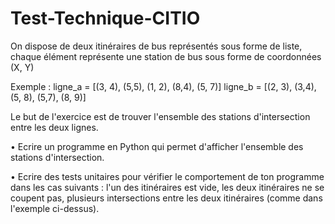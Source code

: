 # Test-Technique-CITIO

On dispose de deux itinéraires de bus représentés sous forme de liste, chaque élément représente une station de bus sous forme de coordonnées (X, Y)

Exemple :
ligne_a = [(3, 4), (5,5), (1, 2), (8,4), (5, 7)]
ligne_b = [(2, 3), (3,4), (5, 8), (5,7), (8, 9)]

Le but de l'exercice est de trouver l'ensemble des stations d'intersection entre les deux lignes.

•	Ecrire un programme en Python qui permet d'afficher l'ensemble des stations d'intersection.


•	Ecrire des tests unitaires pour vérifier le comportement de ton programme dans les cas suivants : l'un des itinéraires est vide, les deux itinéraires ne se coupent pas, plusieurs intersections entre les deux itinéraires (comme dans l'exemple ci-dessus).

